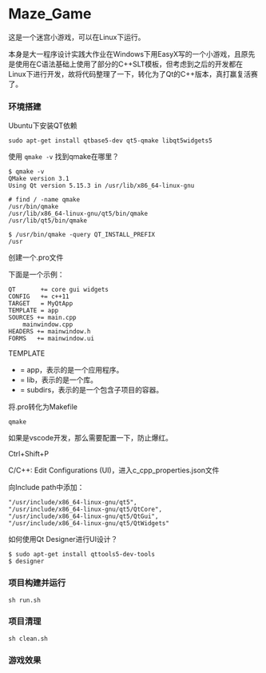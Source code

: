 # Maze_Game

这是一个迷宫小游戏，可以在Linux下运行。

本身是大一程序设计实践大作业在Windows下用EasyX写的一个小游戏，且原先是使用在C语法基础上使用了部分的C++SLT模板，但考虑到之后的开发都在Linux下进行开发，故将代码整理了一下，转化为了Qt的C++版本，真打赢复活赛了。

### 环境搭建

Ubuntu下安装QT依赖

```
sudo apt-get install qtbase5-dev qt5-qmake libqt5widgets5
```

使用 `qmake -v` 找到qmake在哪里？

```
$ qmake -v
QMake version 3.1
Using Qt version 5.15.3 in /usr/lib/x86_64-linux-gnu
```

```
# find / -name qmake
/usr/bin/qmake
/usr/lib/x86_64-linux-gnu/qt5/bin/qmake
/usr/lib/qt5/bin/qmake
```

```
$ /usr/bin/qmake -query QT_INSTALL_PREFIX
/usr
```

创建一个.pro文件

下面是一个示例：

```
QT       += core gui widgets
CONFIG   += c++11
TARGET   = MyQtApp
TEMPLATE = app
SOURCES += main.cpp 
    mainwindow.cpp
HEADERS += mainwindow.h
FORMS   += mainwindow.ui
```

TEMPLATE

* = app，表示的是一个应用程序。
* = lib，表示的是一个库。
* = subdirs，表示的是一个包含子项目的容器。

将.pro转化为Makefile

```
qmake
```

如果是vscode开发，那么需要配置一下，防止爆红。

Ctrl+Shift+P

C/C++: Edit Configurations (UI)，进入c_cpp_properties.json文件

向Include path中添加：

```
"/usr/include/x86_64-linux-gnu/qt5",
"/usr/include/x86_64-linux-gnu/qt5/QtCore",
"/usr/include/x86_64-linux-gnu/qt5/QtGui",
"/usr/include/x86_64-linux-gnu/qt5/QtWidgets"
```

如何使用Qt Designer进行UI设计？

```
$ sudo apt-get install qttools5-dev-tools
$ designer
```





### 项目构建并运行

```
sh run.sh
```


### 项目清理

```
sh clean.sh
```



### 游戏效果

